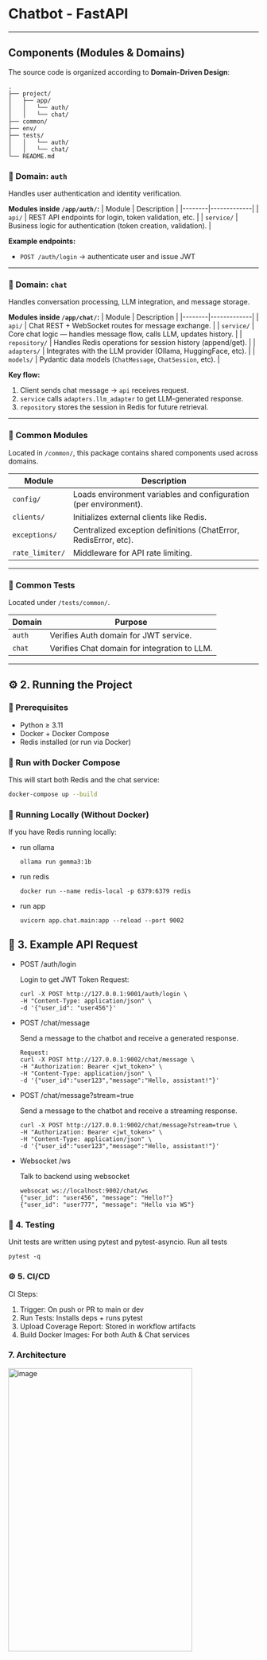 # Chatbot - FastAPI
---

## Components (Modules & Domains)
The source code is organized according to **Domain-Driven Design**:
```
.
├── project/
│   ├── app/
│   │   └── auth/
│   │   └── chat/
├── common/
├── env/
├── tests/
│   │   └── auth/
│   │   └── chat/
└── README.md
```
### 🧱 Domain: `auth`
Handles user authentication and identity verification.

**Modules inside `/app/auth/`:**
| Module | Description |
|--------|-------------|
| `api/` | REST API endpoints for login, token validation, etc. |
| `service/` | Business logic for authentication (token creation, validation). |

**Example endpoints:**
- `POST /auth/login` → authenticate user and issue JWT

---

### 💬 Domain: `chat`
Handles conversation processing, LLM integration, and message storage.

**Modules inside `/app/chat/`:**
| Module | Description |
|--------|-------------|
| `api/` | Chat REST + WebSocket routes for message exchange. |
| `service/` | Core chat logic — handles message flow, calls LLM, updates history. |
| `repository/` | Handles Redis operations for session history (append/get). |
| `adapters/` | Integrates with the LLM provider (Ollama, HuggingFace, etc). |
| `models/` | Pydantic data models (`ChatMessage`, `ChatSession`, etc). |

**Key flow:**
1. Client sends chat message → `api` receives request.  
2. `service` calls `adapters.llm_adapter` to get LLM-generated response.  
3. `repository` stores the session in Redis for future retrieval.  

---

### 🧰 Common Modules
Located in `/common/`, this package contains shared components used across domains.

| Module | Description |
|--------|-------------|
| `config/` | Loads environment variables and configuration (per environment). |
| `clients/` | Initializes external clients like Redis. |
| `exceptions/` | Centralized exception definitions (ChatError, RedisError, etc). |
| `rate_limiter/` | Middleware for API rate limiting. |

---

### 🧪 Common Tests
Located under `/tests/common/`.

| Domain | Purpose |
|--------|----------|
| `auth` | Verifies Auth domain for JWT service. |
| `chat` | Verifies Chat domain for integration to LLM. |

---

## ⚙️ 2. Running the Project

### 🔧 Prerequisites
- Python ≥ 3.11  
- Docker + Docker Compose  
- Redis installed (or run via Docker)

### 🐳 Run with Docker Compose
This will start both Redis and the chat service:

  ```bash
  docker-compose up --build
  ```

### 🧠 Running Locally (Without Docker)
If you have Redis running locally:
- run ollama
  ```
  ollama run gemma3:1b
  ```
- run redis
  ```
  docker run --name redis-local -p 6379:6379 redis
  ```
- run app
  ```export ENVIRONMENT=dev
  uvicorn app.chat.main:app --reload --port 9002
  ```

## 📡 3. Example API Request
- POST /auth/login

  Login to get JWT Token
  Request:
  ```
  curl -X POST http://127.0.0.1:9001/auth/login \
  -H "Content-Type: application/json" \
  -d '{"user_id": "user456"}'
  ```
- POST /chat/message
  
  Send a message to the chatbot and receive a generated response.
  ```
  Request:
  curl -X POST http://127.0.0.1:9002/chat/message \
  -H "Authorization: Bearer <jwt_token>" \
  -H "Content-Type: application/json" \
  -d '{"user_id":"user123","message":"Hello, assistant!"}'
  ```
- POST /chat/message?stream=true

  Send a message to the chatbot and receive a streaming response.
  ```
  curl -X POST http://127.0.0.1:9002/chat/message?stream=true \
  -H "Authorization: Bearer <jwt_token>" \
  -H "Content-Type: application/json" \
  -d '{"user_id":"user123","message":"Hello, assistant!"}'
  ```

- Websocket /ws

  Talk to backend using websocket
  ```
  websocat ws://localhost:9002/chat/ws
  {"user_id": "user456", "message": "Hello?"}
  {"user_id": "user777", "message": "Hello via WS"}
  ```

### 🧪 4. Testing
Unit tests are written using pytest and pytest-asyncio.
Run all tests
```
pytest -q
```

### ⚙️ 5. CI/CD
CI Steps:
1. Trigger: On push or PR to main or dev
2. Run Tests: Installs deps + runs pytest
3. Upload Coverage Report: Stored in workflow artifacts
4. Build Docker Images: For both Auth & Chat services

### 7. Architecture
<img width="370" height="570" alt="image" src="https://github.com/user-attachments/assets/fbbec891-3a21-4113-a0d0-86bfbb4731a0" />

